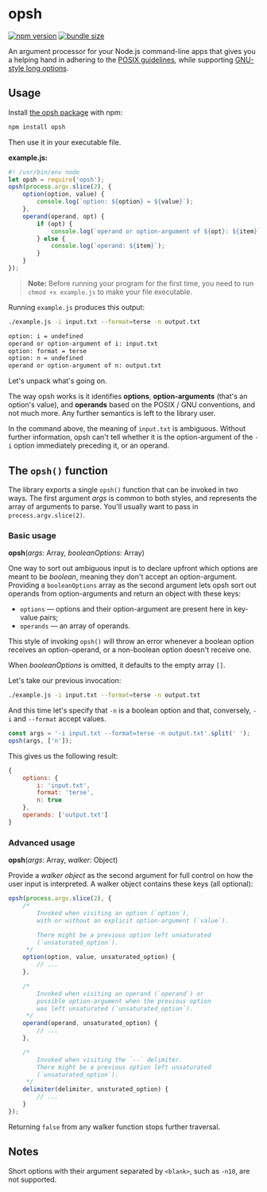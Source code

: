 # opsh

<a href="https://www.npmjs.org/package/opsh"><img src="https://img.shields.io/npm/v/opsh.svg?style=flat-square&labelColor=5085c0&color=dedcdb" alt="npm version"></a> <a href="https://bundlephobia.com/result?p=opsh"><img src="https://img.shields.io/bundlephobia/minzip/opsh?style=flat-square&labelColor=5085c0&color=dedcdb" alt="bundle size"></a>

An argument processor for your Node.js command-line apps that gives you a helping hand in adhering to the [POSIX guidelines](https://pubs.opengroup.org/onlinepubs/9699919799/basedefs/V1_chap12.html), while supporting [GNU-style long options](https://www.gnu.org/software/gawk/manual/html_node/Options.html).

## Usage

Install [the opsh package](https://npmjs.com/package/opsh) with npm:

```bash
npm install opsh
```

Then use it in your executable file.

**example.js:**

```js
#! /usr/bin/env node
let opsh = require('opsh');
opsh(process.argv.slice(2), {
	option(option, value) {
		console.log(`option: ${option} = ${value}`);
	},
	operand(operand, opt) {
		if (opt) {
			console.log(`operand or option-argument of ${opt}: ${item}`);
		} else {
			console.log(`operand: ${item}`);
		}
	}
});
```

> **Note:** Before running your program for the first time, you need to run `chmod +x example.js` to make your file executable.

Running `example.js` produces this output:

```bash
./example.js -i input.txt --format=terse -n output.txt

option: i = undefined
operand or option-argument of i: input.txt
option: format = terse
option: n = undefined
operand or option-argument of n: output.txt
```

Let's unpack what's going on.

The way opsh works is it identifies **options**, **option-arguments** (that's an option's value), and **operands** based on the POSIX / GNU conventions, and not much more. Any further semantics is left to the library user.

In the command above, the meaning of `input.txt` is ambiguous. Without further information, opsh can't tell whether it is the option-argument of the `-i` option immediately preceding it, or an operand.

## The `opsh()` function

The library exports a single `opsh()` function that can be invoked in two ways. The first argument _args_ is common to both styles, and represents the array of arguments to parse. You'll usually want to pass in `process.argv.slice(2)`.

### Basic usage

**opsh**(_args_: Array, _booleanOptions_: Array)

One way to sort out ambiguous input is to declare upfront which options are meant to be _boolean_, meaning they don't accept an option-argument. Providing a `booleanOptions` array as the second argument lets opsh sort out operands from option-arguments and return an object with these keys:

-   `options` — options and their option-argument are present here in key-value pairs;
-   `operands` — an array of operands.

This style of invoking `opsh()` will throw an error whenever a boolean option receives an option-operand, or a non-boolean option doesn't receive one.

When _booleanOptions_ is omitted, it defaults to the empty array `[]`.

Let's take our previous invocation:

```bash
./example.js -i input.txt --format=terse -n output.txt
```

And this time let's specify that `-n` is a boolean option and that, conversely, `-i` and `--format` accept values.

```js
const args = '-i input.txt --format=terse -n output.txt'.split(' ');
opsh(args, ['n']);
```

This gives us the following result:

```js
{
	options: {
		i: 'input.txt',
		format: 'terse',
		n: true
	},
	operands: ['output.txt']
}
```

### Advanced usage

**opsh**(_args_: Array, _walker_: Object)

Provide a _walker object_ as the second argument for full control on how the user input is interpreted. A walker object contains these keys (all optional):

```js
opsh(process.argv.slice(2), {
	/*
		Invoked when visiting an option (`option`),
		with or without an explicit option-argument (`value`).

		There might be a previous option left unsaturated
		(`unsaturated_option`).
	 */
	option(option, value, unsaturated_option) {
		// ...
	},

	/*
		Invoked when visiting an operand (`operand`) or 
		possible option-argument when the previous option
		was left unsaturated (`unsaturated_option`).
	 */
	operand(operand, unsaturated_option) {
		// ...
	},

	/*
		Invoked when visiting the `--` delimiter.
		There might be a previous option left unsaturated
		(`unsaturated_option`).
	 */
	delimiter(delimiter, unsturated_option) {
		// ...
	}
});
```

Returning `false` from any walker function stops further traversal.

## Notes

Short options with their argument separated by `<blank>`, such as `-n10`, are not supported.
